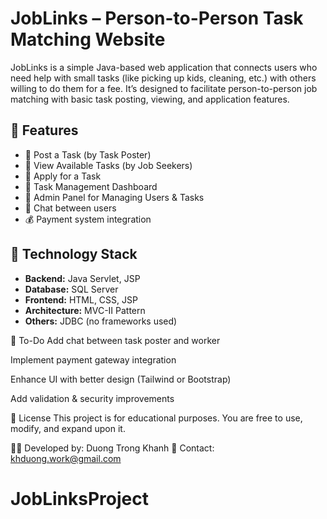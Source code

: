 # JobLinks – Person-to-Person Task Matching Website

JobLinks is a simple Java-based web application that connects users who need help with small tasks (like picking up kids, cleaning, etc.) with others willing to do them for a fee. It’s designed to facilitate person-to-person job matching with basic task posting, viewing, and application features.

## 🚀 Features

- 🔸 Post a Task (by Task Poster)
- 🔹 View Available Tasks (by Job Seekers)
- 🔸 Apply for a Task
- 🔹 Task Management Dashboard
- 🔸 Admin Panel for Managing Users & Tasks
- 💬 Chat between users
- 💰 Payment system integration

## 🧱 Technology Stack

- **Backend:** Java Servlet, JSP
- **Database:** SQL Server
- **Frontend:** HTML, CSS, JSP
- **Architecture:** MVC-II Pattern
- **Others:** JDBC (no frameworks used)

📝 To-Do
 Add chat between task poster and worker

 Implement payment gateway integration

 Enhance UI with better design (Tailwind or Bootstrap)

 Add validation & security improvements

📄 License
This project is for educational purposes. You are free to use, modify, and expand upon it.

👨‍💻 Developed by: Duong Trong Khanh
📧 Contact: khduong.work@gmail.com
# JobLinksProject
